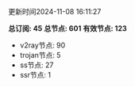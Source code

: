 更新时间2024-11-08 16:11:27

**总订阅: 45**
**总节点: 601**
**有效节点: 123**
- v2ray节点: 90
- trojan节点: 5
- ss节点: 27
- ssr节点: 1
